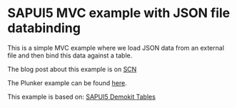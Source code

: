 # SAPUI5 MVC example with JSON file databinding

This is a simple MVC example where we load JSON data from an external file
and then bind this data against a table.

The blog post about this example is on [SCN](http://scn.sap.com/community/developer-center/front-end/blog/2015/01/04/quickly-tinker-around-online-with-sapui5-explored-examples)

The Plunker example can be found [here](http://plnkr.co/edit/rxelGz?p=preview).

This example is based on:
[SAPUI5 Demokit Tables](https://sapui5.netweaver.ondemand.com/sdk/explored.html#/entity/sap.m.Table/sample)